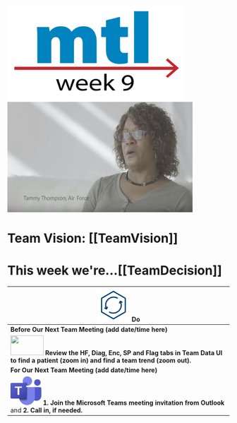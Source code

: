 <!-- MTL Logo, HTML img tag -->
[<img src = "https://github.com/lzim/teampsd/blob/master/resources/title_slides_weeks/mtl_how_week9.png?raw=true"
     height = "215" width = "400">](https://github.com/lzim/mtl/blob/master/red/) 
[<img src="https://github.com/lzim/teampsd/blob/master/resources/vapor_team_youtube/thompson_vapor.jpg?raw=true" height="250" width="420">](https://mtl.how/vapor_wk09)   

# Team Vision: [[TeamVision]]
# This week we're...[[TeamDecision]]

[<img src = "https://raw.githubusercontent.com/lzim/teampsd/master/resources/icons/do.png" height = "75" width = "75">](https://github.com/lzim/mtl/blob/master/blue/session05/s05_learner/mtl_session05_see.md) **Do** |
| --- |
|**Before Our Next Team Meeting (add date/time here)**|
| [<img src = "https://raw.githubusercontent.com/lzim/teampsd/master/resources/logos/mtl_how_data_sm.png" height = "45" width = "75">](http://mtl.how/data) **Review the HF, Diag, Enc, SP and Flag tabs in Team Data UI to find a patient (zoom in) and find a team trend (zoom out).**|
|**For Our Next Team Meeting (add date/time here)**|
[<img src = "https://github.com/lzim/teampsd/blob/master/resources/logos/ms_teams_logo.png?raw=true" height = "65" width = "70">](#DontLink) **1. Join the Microsoft Teams meeting invitation from Outlook** and **2. Call in, if needed.**|

